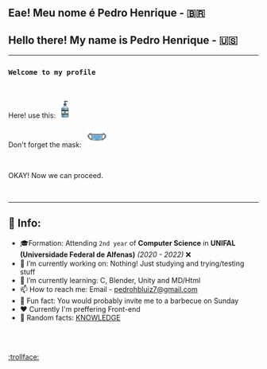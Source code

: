 ## Eae! Meu nome é Pedro Henrique - :brazil:
## Hello there! My name is Pedro Henrique - :us:
---


### `Welcome to my profile`

</br>

<p align="left">
  Here! use this:&ensp;
    <img src="/IMG/aqua_gel-removebg-preview.png" width="16" title="Hmmmm fresh innit!?"> <br>
   
  
  Don't forget the mask:&ensp;
  <img src="/IMG/maskpixel-removebg-preview.png" width="40" title="Soon you'll get used to it">


</br>

OKAY! Now we can proceed.

</br>

---
## :bookmark_tabs: Info:


- :mortar_board:Formation: Attending `2nd year` of **Computer Science** in **UNIFAL (Universidade Federal de Alfenas)** *(2020 - 2022)* :x:
- 🔭 I’m currently working on: Nothing! Just studying and trying/testing stuff
- 🌱 I’m currently learning: C, Blender, Unity and MD/Html
- 📫 How to reach me: Email - pedrohbluiz7@gmail.com
- :clown_face: Fun fact: You would probably invite me to a barbecue on Sunday
- ♥️ Currently I'm preffering Front-end
- 👾 Random facts:  <a href="http://randomfactgenerator.net/"> KNOWLEDGE </a>



</br></br>
<!-- joke by Dudushy -->
<a href="https://youtu.be/sCNrK-n68CM" >:trollface:</a>
